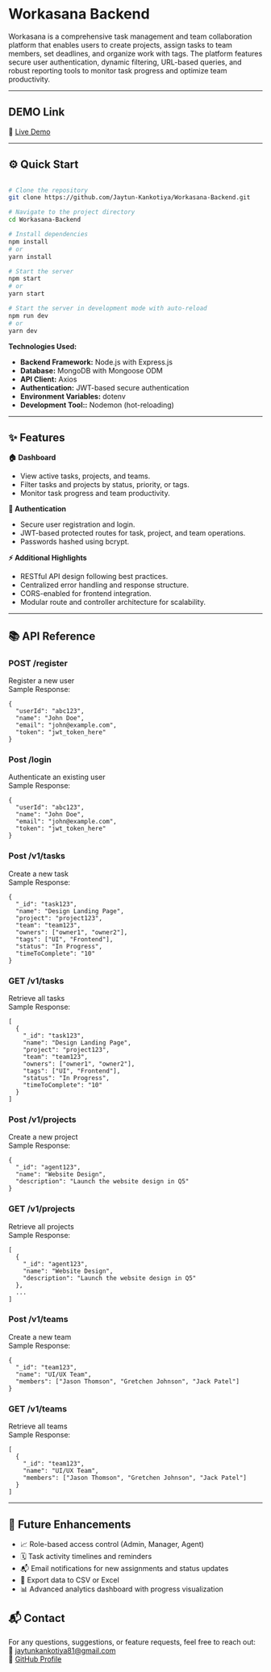 # Workasana Backend

Workasana is a comprehensive task management and team collaboration platform that enables users to create projects, assign tasks to team members, set deadlines, and organize work with tags. The platform features secure user authentication, dynamic filtering, URL-based queries, and robust reporting tools to monitor task progress and optimize team productivity.

---

## DEMO Link

🔗 [Live Demo](https://workasana-frontend-nu.vercel.app/)

---

## ⚙️ Quick Start

```bash

# Clone the repository
git clone https://github.com/Jaytun-Kankotiya/Workasana-Backend.git

# Navigate to the project directory
cd Workasana-Backend

# Install dependencies
npm install
# or
yarn install

# Start the server
npm start
# or
yarn start

# Start the server in development mode with auto-reload
npm run dev
# or
yarn dev

```

**Technologies Used:**

- **Backend Framework:** Node.js with Express.js
- **Database:** MongoDB with Mongoose ODM
- **API Client:** Axios
- **Authentication:** JWT-based secure authentication
- **Environment Variables:** dotenv
- **Development Tool::** Nodemon (hot-reloading)

---

## ✨ Features

**🏠 Dashboard**

- View active tasks, projects, and teams.
- Filter tasks and projects by status, priority, or tags.
- Monitor task progress and team productivity.

**🔐 Authentication**

- Secure user registration and login.
- JWT-based protected routes for task, project, and team operations.
- Passwords hashed using bcrypt.

**⚡ Additional Highlights**

- RESTful API design following best practices.
- Centralized error handling and response structure.
- CORS-enabled for frontend integration.
- Modular route and controller architecture for scalability.

---

## 📚 API Reference

### **POST /register**</br>

Register a new user</br>
Sample Response:</br>

```
{
  "userId": "abc123",
  "name": "John Doe",
  "email": "john@example.com",
  "token": "jwt_token_here"
}
```

### **Post /login**</br>

Authenticate an existing user</br>
Sample Response:</br>

```
{
  "userId": "abc123",
  "name": "John Doe",
  "email": "john@example.com",
  "token": "jwt_token_here"
}
```

### **Post /v1/tasks**</br>

Create a new task</br>
Sample Response:</br>

```
{
  "_id": "task123",
  "name": "Design Landing Page",
  "project": "project123",
  "team": "team123",
  "owners": ["owner1", "owner2"],
  "tags": ["UI", "Frontend"],
  "status": "In Progress",
  "timeToComplete": "10"
}
```

### **GET /v1/tasks**</br>

Retrieve all tasks</br>
Sample Response:</br>

```
[
  {
    "_id": "task123",
    "name": "Design Landing Page",
    "project": "project123",
    "team": "team123",
    "owners": ["owner1", "owner2"],
    "tags": ["UI", "Frontend"],
    "status": "In Progress",
    "timeToComplete": "10"
  }
]
```

### **Post /v1/projects**</br>

Create a new project</br>
Sample Response:</br>

```
{
  "_id": "agent123",
  "name": "Website Design",
  "description": "Launch the website design in Q5"
}
```

### **GET /v1/projects**</br>

Retrieve all projects</br>
Sample Response:</br>

```
[
  {
    "_id": "agent123",
    "name": "Website Design",
    "description": "Launch the website design in Q5"
  },
  ...
]
```

### **Post /v1/teams**</br>

Create a new team</br>
Sample Response:</br>

```
{
  "_id": "team123",
  "name": "UI/UX Team",
  "members": ["Jason Thomson", "Gretchen Johnson", "Jack Patel"]
}
```

### **GET /v1/teams**</br>

Retrieve all teams</br>
Sample Response:</br>

```
[
  {
    "_id": "team123",
    "name": "UI/UX Team",
    "members": ["Jason Thomson", "Gretchen Johnson", "Jack Patel"]
  }
]
```

---

## 🧠 Future Enhancements

- 📈 Role-based access control (Admin, Manager, Agent)
- 🗓️ Task activity timelines and reminders
- 📬 Email notifications for new assignments and status updates
- 🧾 Export data to CSV or Excel
- 📊 Advanced analytics dashboard with progress visualization

## 📬 Contact

For any questions, suggestions, or feature requests, feel free to reach out:</br>
📧 jaytunkankotiya81@gmail.com</br>
💼 [GitHub Profile](https://github.com/Jaytun-Kankotiya)
